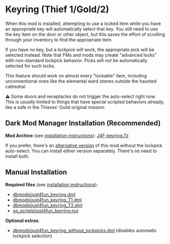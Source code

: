 # Keyring (Thief 1/Gold/2)

When this mod is installed, attempting to use a locked item while you have an appropriate key will automatically select that key. You still need to use the key item on the door or other object, but this saves the effort of scrolling through your inventory to find the appropriate item.

If you have no key, but a lockpick will work, the appropriate pick will be selected instead. Note that FMs and mods may create "advanced locks" with non-standard lockpick behavior. Picks will *not* be automatically selected for such locks.

This feature should work on almost every "lockable" item, including unconventional ones like the elemental ward stones outside the haunted cathedral.

:warning: Some doors and receptacles do not trigger the auto-select right now. This is *usually* limited to things that have special scripted behaviors already, like a safe in the Thieves' Guild original mission.

## Dark Mod Manager Installation (Recommended)

**Mod Archive** (see [installation instructions](Installation%20and%20Removal.md)): [J4F-keyring.7z](https://github.com/saracoth/newdark-mods/releases/latest/download/J4F-keyring.7z)

If you prefer, there's an [alternative version](https://github.com/saracoth/newdark-mods/releases/latest/download/J4F-keyring_nolockpick.7z) of this mod without the lockpick auto-select. You can install either version separately. There's no need to install both.

## Manual Installation

**Required files** (see [installation instructions](Installation%20and%20Removal.md)):
* [dbmods\just4fun_keyring.dml](../dbmods/just4fun_keyring.dml?raw=1)
* [dbmods\just4fun_keyring_T1.dml](../dbmods/just4fun_keyring_T1.dml?raw=1)
* [dbmods\just4fun_keyring_T2.dml](../dbmods/just4fun_keyring_T2.dml?raw=1)
* [sq_scripts\just4fun_keyring.nut](../sq_scripts/just4fun_keyring.nut?raw=1)

**Optional extras**:
* [dbmods\just4fun_keyring_without_lockpicks.dml](../dbmods/just4fun_keyring_without_lockpicks.dml?raw=1) (disables automatic lockpick selection)